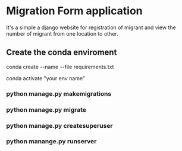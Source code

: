 # Migration Form application
It's a simple a django website for registration of migrant and view the number of migrant from one location to other.

## Create the conda enviroment
conda create --name <env> --file requirements.txt
 
 conda activate "your env name"
 ### python manage.py makemigrations
 ### python manage.py migrate
 ### python manage.py createsuperuser
 ### python manange.py runserver
